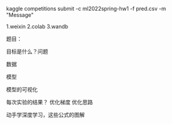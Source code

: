 kaggle competitions submit -c ml2022spring-hw1 -f pred.csv  -m "Message"

1.weixin
2.colab
3.wandb


题目：

目标是什么？问题

数据

模型

模型的可视化

每次实验的结果？
优化梯度
优化思路

动手学深度学习，这些公式的图解
